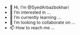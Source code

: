 - 👋 Hi, I’m @SyedArbazbokhari
- 👀 I’m interested in ...
- 🌱 I’m currently learning ...
- 💞️ I’m looking to collaborate on ...
- 📫 How to reach me ...

<!---
SyedArbazbokhari/SyedArbazbokhari is a ✨ special ✨ repository because its `README.md` (this file) appears on your GitHub profile.
You can click the Preview link to take a look at your changes.
--->
